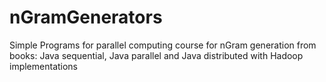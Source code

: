 # nGramGenerators
 Simple Programs for parallel computing course for nGram generation from books: Java sequential, Java parallel and Java distributed with Hadoop implementations
